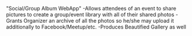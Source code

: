 "Social/Group Album WebApp"
-Allows attendees of an event to share pictures to create a group/event library with all of their shared photos
-Grants Organizer an archive of all the photos so he/she may upload it additionally to Facebook/Meetup/etc.
-Produces Beautified Gallery as well
